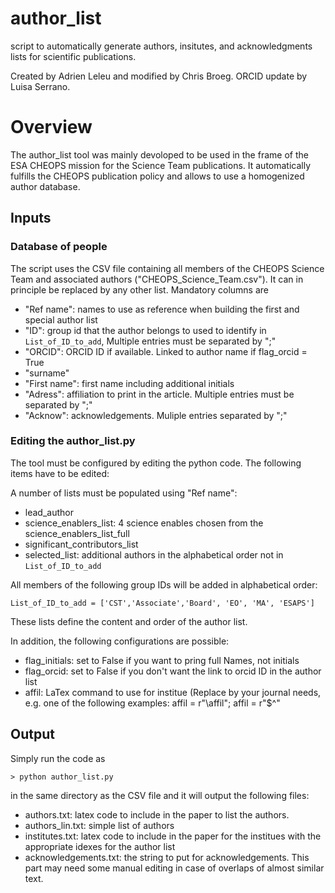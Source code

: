 # author_list

script to automatically generate authors, insitutes, and acknowledgments lists for scientific publications.

Created by Adrien Leleu and modified by Chris Broeg. ORCID update by Luisa Serrano.

# Overview

The author_list tool was mainly devoloped to be used in the frame of the ESA CHEOPS mission for the Science Team publications. It automatically fulfills the CHEOPS publication policy and allows to use a homogenized author database.

## Inputs

### Database of people

The script uses the CSV file containing all members of the CHEOPS Science Team and associated authors ("CHEOPS_Science_Team.csv"). It can in principle be replaced by any other list. Mandatory columns are

* "Ref name": names to use as reference when building the first and special author list
* "ID": group id that the author belongs to used to identify in `List_of_ID_to_add`, Multiple entries must be separated by ";"
* "ORCID": ORCID ID if available. Linked to author name if flag_orcid = True
* "surname"
* "First name": first name including additional initials
* "Adress": affiliation to print in the article. Multiple entries must be separated by ";"
* "Acknow": acknowledgements. Muliple entries separated by ";"

### Editing the author_list.py

The tool must be configured by editing the python code. The following items have to be edited:

A number of lists must be populated using "Ref name":

* lead_author
* science_enablers_list: 4 science enables chosen from the science_enablers_list_full
* significant_contributors_list
* selected_list: additional authors in the alphabetical order not in `List_of_ID_to_add`

All members of the following group IDs will be added in alphabetical order:
```
List_of_ID_to_add = ['CST','Associate','Board', 'EO', 'MA', 'ESAPS']
```

These lists define the content and order of the author list. 

In addition, the following configurations are possible:

* flag_initials: set to False if you want to pring full Names, not initials
* flag_orcid:  set to False if you don't want the link to orcid ID in the author list
* affil: LaTex command to use for institue  (Replace by your journal needs, e.g. one of the following examples:  affil = r"\affil";   affil = r"$^"

## Output

Simply run the code as

```
> python author_list.py
```

in the same directory as the CSV file and it will output the following files:

* authors.txt: latex code to include in the paper to list the authors.
* authors_lin.txt: simple list of authors
* institutes.txt: latex code to include in the paper for the institues with the appropriate idexes for the author list
* acknowledgements.txt: the string to put for acknowledgements. This part may need some manual editing in case of overlaps of almost similar text.